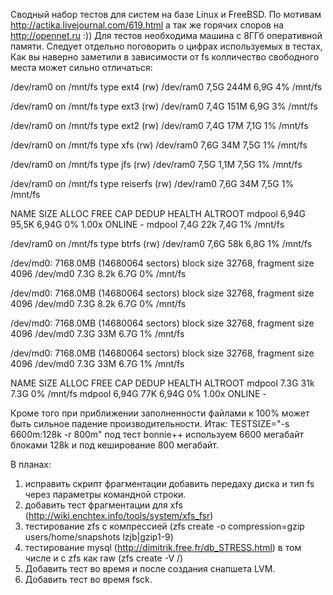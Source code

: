 Сводный набор тестов для систем на базе Linux и FreeBSD.
По мотивам http://actika.livejournal.com/619.html а так же горячих споров на http://opennet.ru :))
Для тестов необходима машина с 8ГГб оперативной памяти. Следует отдельно поговорить о цифрах используемых в тестах,
Как вы наверно заметили в зависимости от fs колличество свободного места может сильно отличаться:

/dev/ram0 on /mnt/fs type ext4 (rw)
/dev/ram0       7,5G  244M  6,9G   4% /mnt/fs

/dev/ram0 on /mnt/fs type ext3 (rw)
/dev/ram0       7,4G  151M  6,9G   3% /mnt/fs

/dev/ram0 on /mnt/fs type ext2 (rw)
/dev/ram0       7,4G   17M  7,1G   1% /mnt/fs

/dev/ram0 on /mnt/fs type xfs (rw)
/dev/ram0       7,6G   34M  7,5G   1% /mnt/fs

/dev/ram0 on /mnt/fs type jfs (rw)
/dev/ram0       7,5G  1,1M  7,5G   1% /mnt/fs

/dev/ram0 on /mnt/fs type reiserfs (rw)
/dev/ram0       7,6G   34M  7,5G   1% /mnt/fs

NAME     SIZE  ALLOC   FREE    CAP  DEDUP  HEALTH  ALTROOT
mdpool  6,94G  95,5K  6,94G     0%  1.00x  ONLINE  -
mdpool          7,4G   22k  7,4G   1% /mnt/fs

/dev/ram0 on /mnt/fs type btrfs (rw)
/dev/ram0       7,6G   58k  6,8G   1% /mnt/fs

/dev/md0: 7168.0MB (14680064 sectors) block size 32768, fragment size 4096
/dev/md0      7.3G    8.2k    6.7G     0%    /mnt/fs

/dev/md0: 7168.0MB (14680064 sectors) block size 32768, fragment size 4096
/dev/md0      7.3G    8.2k    6.7G     0%    /mnt/fs

/dev/md0: 7168.0MB (14680064 sectors) block size 32768, fragment size 4096
/dev/md0      7.3G     33M    6.7G     1%    /mnt/fs

/dev/md0: 7168.0MB (14680064 sectors) block size 32768, fragment size 4096
/dev/md0      7.3G     33M    6.7G     1%    /mnt/fs

NAME     SIZE  ALLOC   FREE    CAP  DEDUP  HEALTH  ALTROOT
mdpool        7.3G     31k    7.3G     0%    /mnt/fs
mdpool  6,94G    77K  6,94G     0%  1.00x  ONLINE  -


Кроме того при приближении заполненности файлами к 100% может быть сильное падение производительности.
Итак:
TESTSIZE="-s 6600m:128k -r 800m"
под тест bonnie++ используем 6600 мегабайт блоками 128k и под кеширование 800 мегабайт.

В планах:
1) исправить скрипт фрагментации добавить передаху диска и тип fs через параметры командной строки.
2) добавить тест фрагментации для xfs (http://wiki.enchtex.info/tools/system/xfs_fsr)
3) тестирование zfs c компрессией (zfs create -o compression=gzip users/home/snapshots lzjb|gzip1-9)
4) тестирование mysql (http://dimitrik.free.fr/db_STRESS.html) в том числе и с zfs как raw (zfs create -V <size of device> <poolname>/<zvolname>)
5) Добавить тест во время и после создания снапшета LVM.
6) Добавить тест во время fsсk.

